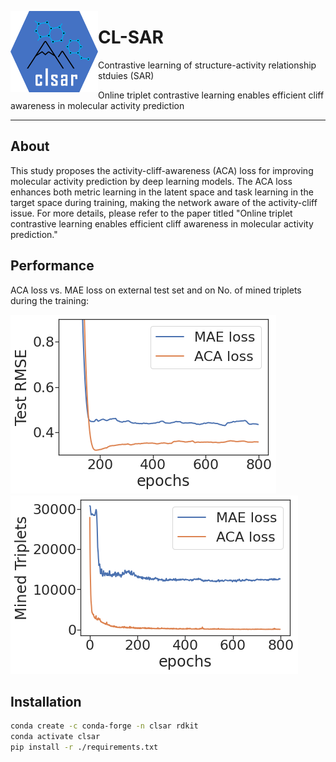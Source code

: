 <a href="url"><img src="./doc/image/logo.png" align="left" height="130" width="140" ></a>



# CL-SAR
Contrastive learning of structure-activity relationship stduies (SAR)

Online triplet contrastive learning enables efficient cliff awareness in molecular activity prediction

------

## About

This study proposes the activity-cliff-awareness (ACA) loss for improving molecular activity prediction by deep learning models. The ACA loss enhances both metric learning in the latent space and task learning in the target space during training, making the network aware of the activity-cliff issue. For more details, please refer to the paper titled "Online triplet contrastive learning enables efficient cliff awareness in molecular activity prediction."

## Performance

ACA loss vs. MAE loss on external test set and on No. of mined triplets during the training:

![aca-mae](./doc/image/TestRMSE.png)
![aca-mae-triplets](./doc/image/MinedTriplets.png)







## Installation


```bash
conda create -c conda-forge -n clsar rdkit
conda activate clsar
pip install -r ./requirements.txt 


```


